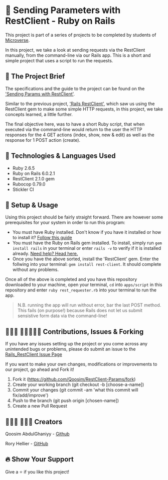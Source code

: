 # 🧬 Sending Parameters with RestClient - Ruby on Rails

This project is part of a series of projects to be completed by students of [Microverse](https://www.microverse.org/ 'The Global School for Remote Software Developers!').

In this project, we take a look at sending requests via the RestClient manually, from the command-line via our Rails app. This is a short and simple project that uses a script to run the requests.

## 💼 The Project Brief

The specifications and the guide to the project can be found on the ['Sending Params with RestClient'](https://www.theodinproject.com/courses/ruby-on-rails/lessons/basic-routes-views-and-controllers).

Similar to the previous project, ['Rails RestClient'](https://github.com/Rhelli/Rails_RestClient), which saw us using the RestClient gem to make some simple HTTP requests, in this project, we take concepts learned, a little further.

The final objective here, was to have a short Ruby script, that when executed via the command-line would return to the user the HTTP responses for the 4 GET actions (index, show, new & edit) as well as the response for 1 POST action (create).

## 🔮 Technologies & Languages Used

- Ruby 2.6.5
- Ruby on Rails 6.0.2.1
- RestClient 2.1.0 gem
- Rubocop 0.79.0
- Stickler CI

## 🧭 Setup & Usage

Using this project should be fairly straight forward. There are however some prerequisites for your system in order to run this program:
 - You must have Ruby installed. Don't know if you have it installed or how to install it? [Follow this guide](https://www.ruby-lang.org/en/documentation/installation/)
 - You must have the Ruby on Rails gem installed. To install, simply run `gem install rails` in your terminal or enter `rails -v` to verify if it is installed already. [Need help? Head here.](http://railsapps.github.io/installing-rails.html)
 - Once you have the above sorted, install the 'RestClient' gem. Enter the follwing into your terminal: `gem install rest-client`. It should complete without any problems.

Once all of the above is completed and you have this repository downloaded to your machine, open your terminal, `cd` into `apps/script` in this repository and enter `ruby rest_requester.rb` into your terminal to run the app.

> N.B. running the app will run without error, bar the last POST method. This fails (on purpose!) because Rails does not let us submit sensistive form data via the command-line!

## 🚴🏽‍♂️ 🚴🏽‍♀️🚴🏽 Contributions, Issues & Forking

If you have any issues setting up the project or you come across any unintended bugs or problems, please do submit an issue to the [Rails_RestClient Issue Page](https://github.com/Qoosim/RestClient-Params/issues)

If you want to make your own changes, modifications or improvements to our project, go ahead and Fork it!
1. Fork it (https://github.com/Qoosim/RestClient-Params/fork)
2. Create your working branch (git checkout -b [choose-a-name])
3. Commit your changes (git commit -am 'what this commit will fix/add/improve')
4. Push to the branch (git push origin [chosen-name])
5. Create a new Pull Request

## 👨🏽‍💻 🤹🏽‍♂️ Creators

Qoosim AbdulGhaniyy - [Github](https://github.com/Qoosim)

Rory Hellier - [GitHub](https://github.com/Rhelli)

## 🔥 Show Your Support

Give a ⭐️ if you like this project!
